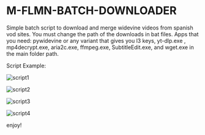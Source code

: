 # M-FLMN-BATCH-DOWNLOADER
Simple batch script to download and merge widevine videos from spanish vod sites.
You must change the path of the downloads in bat files.
Apps that you need: pywidevine or any variant that gives you l3 keys, yt-dlp.exe , mp4decrypt.exe, aria2c.exe, ffmpeg.exe, SubtitleEdit.exe, and wget.exe in the main folder path.



Script Example:

![script1](https://user-images.githubusercontent.com/88166727/144838963-3d71d2d4-e587-4956-84f4-c3f5d38930ac.png)


![script2](https://user-images.githubusercontent.com/88166727/144838964-b0939eec-fe6e-4e61-9d89-1784c3e5b967.png)


![script3](https://user-images.githubusercontent.com/88166727/144838968-994b871d-745f-4c5f-aed9-07c0dfca0e19.png)


![script4](https://user-images.githubusercontent.com/88166727/144838969-2dbbb82e-9043-451e-8560-f945e3b88b66.png)


enjoy!
